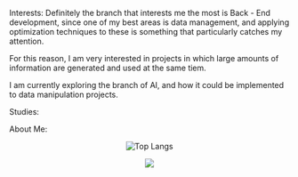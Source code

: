 <p>
  Interests:
Definitely the branch that interests me the most is Back - End development, since one of my best areas is data management, and applying optimization techniques to these is something that particularly catches my attention.
  
For this reason, I am very interested in projects in which large amounts of information are generated and used at the same tiem.

I am currently exploring the branch of AI, and how it could be implemented to data manipulation projects.
  
  Studies:
  
  
  About Me:

  
</p>

<p align="center">
  <img src="https://github-readme-stats.vercel.app/api/top-langs/?username=AntonioNoguera&layout=compact&bg_color=00000000&theme=date_night&card_width=500px&langs_count=8" alt="Top Langs">
</p> 
 

<p align="center">
  <img src="https://streak-stats.demolab.com?user=AntonioNoguera&theme=radical&hide_border=true&locale=es">
</p>
